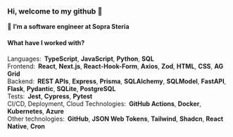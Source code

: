 ### Hi, welcome to my github 👋


🔭 **I’m a software engineer at Sopra Steria**

#### What have I worked with?
Languages:&ensp;**TypeScript**, **JavaScript**, **Python**, **SQL**\
Frontend:&ensp;**React**, **Next.js**, **React-Hook-Form**, **Axios**, **Zod**, **HTML**, **CSS**, **AG Grid**\
Backend:&ensp;**REST APIs**, **Express**, **Prisma**, **SQLAlchemy**, **SQLModel**, **FastAPI**, **Flask**, **Pydantic**, **SQLite**, **PostgreSQL**\
Tests:&ensp;**Jest**, **Cypress**, **Pytest**\
CI/CD, Deployment, Cloud Technologies:&ensp;**GitHub Actions**, **Docker**, **Kubernetes**, **Azure**\
Other technologies:&ensp;**GitHub**, **JSON Web Tokens**, **Tailwind**, **Shadcn**, **React Native**, **Cron**

